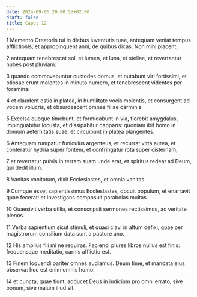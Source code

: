 ```yaml
---
date: 2024-09-06 20:00:53+02:00
draft: false
title: Caput 12
---
```





1 Memento Creatoris tui in diebus iuventutis tuae, antequam veniat tempus afflictionis, et appropinquent anni, de quibus dicas: Non mihi placent,

2 antequam tenebrescat sol, et lumen, et luna, et stellae, et revertantur nubes post pluviam:

3 quando commovebuntur custodes domus, et nutabunt viri fortissimi, et otiosae erunt molentes in minuto numero, et tenebrescent videntes per foramina:

4 et claudent ostia in platea, in humilitate vocis molentis, et consurgent ad vocem volucris, et obsurdescent omnes filiae carminis.

5 Excelsa quoque timebunt, et formidabunt in via, florebit amygdalus, impinguabitur locusta, et dissipabitur capparis: quoniam ibit homo in domum aeternitatis suae, et circuibunt in platea plangentes.

6 Antequam rumpatur funiculus argenteus, et recurrat vitta aurea, et conteratur hydria super fontem, et confringatur rota super cisternam,

7 et revertatur pulvis in terram suam unde erat, et spiritus redeat ad Deum, qui dedit illum.

8 Vanitas vanitatum, dixit Ecclesiastes, et omnia vanitas.

9 Cumque esset sapientissimus Ecclesiastes, docuit populum, et enarravit quae fecerat: et investigans composuit parabolas multas.

10 Quaesivit verba utilia, et conscripsit sermones rectissimos, ac veritate plenos.

11 Verba sapientium sicut stimuli, et quasi clavi in altum defixi, quae per magistrorum consilium data sunt a pastore uno.

12 His amplius fili mi ne requiras. Faciendi plures libros nullus est finis: frequensque meditatio, carnis afflictio est.

13 Finem loquendi pariter omnes audiamus. Deum time, et mandata eius observa: hoc est enim omnis homo:

14 et cuncta, quae fiunt, adducet Deus in iudicium pro omni errato, sive bonum, sive malum illud sit.

